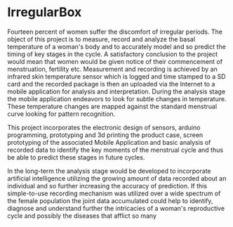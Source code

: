 # IrregularBox

Fourteen percent of women suffer the discomfort of irregular periods. The object of this project is to measure, record and analyze the basal temperature of a woman's body and to accurately model and so predict the timing of key stages in the cycle. A satisfactory conclusion to the project would mean that women would be given notice of their commencement of menstruation, fertility etc. Measurement and recording is achieved by an infrared skin temperature sensor which is logged and time stamped to a SD card and the recorded package is then an uploaded via the Internet to a mobile application for analysis and interpretation. During the analysis stage the mobile application endeavors to look for subtle changes in temperature. These temperature changes are mapped against the standard menstrual curve looking for pattern recognition.


This project incorporates the electronic design of sensors, arduino programming, prototyping and 3d printing the product case, screen prototyping of the associated Mobile Application and basic analysis of recorded data to identify the key moments of the menstrual cycle and thus be able to predict these stages in future cycles.


In the long-term the analysis stage would be developed to incorporate artificial intelligence utilizing the growing amount of data recorded about an individual and so further increasing the accuracy of prediction. If this simple-to-use recording mechanism was utilized over a wide spectrum of the female population the joint data accumulated could help to identify, diagnose and understand further the intricacies of a woman's reproductive cycle and possibly the diseases that afflict so many


